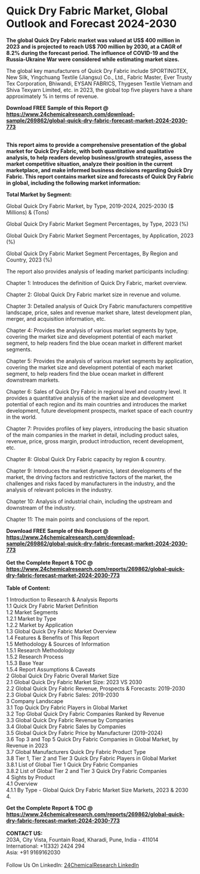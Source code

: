 <h1>Quick Dry Fabric Market, Global Outlook and Forecast 2024-2030</h1><p><strong>The global Quick Dry Fabric market was valued at US$ 400 million in 2023 and is projected to reach US$ 700 million by 2030, at a CAGR of 8.2% during the forecast period. The influence of COVID-19 and the Russia-Ukraine War were considered while estimating market sizes.</strong></p><p>
</p><p>The global key manufacturers of Quick Dry Fabric include SPORTINGTEX, New Silk, Yingchuang Textile (Jiangsu) Co., Ltd., Fabric Master, Ever Trusty Tex Corporation, Bhiwandi, EYSAN FABRICS, Thygesen Textile Vietnam and Shiva Texyarn Limited, etc. in 2023, the global top five players have a share approximately % in terms of revenue.</p><div><b>Download FREE Sample of this Report @ 
            <a href="https://www.24chemicalresearch.com/download-sample/269862/global-quick-dry-fabric-forecast-market-2024-2030-773">
            https://www.24chemicalresearch.com/download-sample/269862/global-quick-dry-fabric-forecast-market-2024-2030-773</a></b></div><br><p>
</p><p><strong>This report aims to provide a comprehensive presentation of the global market for Quick Dry Fabric, with both quantitative and qualitative analysis, to help readers develop business/growth strategies, assess the market competitive situation, analyze their position in the current marketplace, and make informed business decisions regarding Quick Dry Fabric. This report contains market size and forecasts of Quick Dry Fabric in global, including the following market information:</strong></p><p>
</p><p>
<strong>Total Market by Segment:</strong></p><p>
Global Quick Dry Fabric Market, by Type, 2019-2024, 2025-2030 ($ Millions) &amp; (Tons)</p><p>
Global Quick Dry Fabric Market Segment Percentages, by Type, 2023 (%)</p><p>
</p><p>
Global Quick Dry Fabric Market Segment Percentages, by Application, 2023 (%)</p><p>
</p><p>
Global Quick Dry Fabric Market Segment Percentages, By Region and Country, 2023 (%)</p><p>
</p><p>
The report also provides analysis of leading market participants including:</p><p>
</p><p>
</p><p>
Chapter 1: Introduces the definition of Quick Dry Fabric, market overview.</p><p>
Chapter 2: Global Quick Dry Fabric market size in revenue and volume.</p><p>
Chapter 3: Detailed analysis of Quick Dry Fabric manufacturers competitive landscape, price, sales and revenue market share, latest development plan, merger, and acquisition information, etc.</p><p>
Chapter 4: Provides the analysis of various market segments by type, covering the market size and development potential of each market segment, to help readers find the blue ocean market in different market segments.</p><p>
Chapter 5: Provides the analysis of various market segments by application, covering the market size and development potential of each market segment, to help readers find the blue ocean market in different downstream markets.</p><p>
Chapter 6: Sales of Quick Dry Fabric in regional level and country level. It provides a quantitative analysis of the market size and development potential of each region and its main countries and introduces the market development, future development prospects, market space of each country in the world.</p><p>
Chapter 7: Provides profiles of key players, introducing the basic situation of the main companies in the market in detail, including product sales, revenue, price, gross margin, product introduction, recent development, etc.</p><p>
Chapter 8: Global Quick Dry Fabric capacity by region &amp; country.</p><p>
Chapter 9: Introduces the market dynamics, latest developments of the market, the driving factors and restrictive factors of the market, the challenges and risks faced by manufacturers in the industry, and the analysis of relevant policies in the industry.</p><p>
Chapter 10: Analysis of industrial chain, including the upstream and downstream of the industry.</p><p>
Chapter 11: The main points and conclusions of the report.</p><div><b>Download FREE Sample of this Report @ 
            <a href="https://www.24chemicalresearch.com/download-sample/269862/global-quick-dry-fabric-forecast-market-2024-2030-773">
            https://www.24chemicalresearch.com/download-sample/269862/global-quick-dry-fabric-forecast-market-2024-2030-773</a></b></div><br><div><b>Get the Complete Report & TOC @ 
            <a href="https://www.24chemicalresearch.com/reports/269862/global-quick-dry-fabric-forecast-market-2024-2030-773">
            https://www.24chemicalresearch.com/reports/269862/global-quick-dry-fabric-forecast-market-2024-2030-773</a></b></div><br>
            <b>Table of Content:</b><p>1 Introduction to Research & Analysis Reports<br />
    1.1 Quick Dry Fabric Market Definition<br />
    1.2 Market Segments<br />
        1.2.1 Market by Type<br />
        1.2.2 Market by Application<br />
    1.3 Global Quick Dry Fabric Market Overview<br />
    1.4 Features & Benefits of This Report<br />
    1.5 Methodology & Sources of Information<br />
        1.5.1 Research Methodology<br />
        1.5.2 Research Process<br />
        1.5.3 Base Year<br />
        1.5.4 Report Assumptions & Caveats<br />
2 Global Quick Dry Fabric Overall Market Size<br />
    2.1 Global Quick Dry Fabric Market Size: 2023 VS 2030<br />
    2.2 Global Quick Dry Fabric Revenue, Prospects & Forecasts: 2019-2030<br />
    2.3 Global Quick Dry Fabric Sales: 2019-2030<br />
3 Company Landscape<br />
    3.1 Top Quick Dry Fabric Players in Global Market<br />
    3.2 Top Global Quick Dry Fabric Companies Ranked by Revenue<br />
    3.3 Global Quick Dry Fabric Revenue by Companies<br />
    3.4 Global Quick Dry Fabric Sales by Companies<br />
    3.5 Global Quick Dry Fabric Price by Manufacturer (2019-2024)<br />
    3.6 Top 3 and Top 5 Quick Dry Fabric Companies in Global Market, by Revenue in 2023<br />
    3.7 Global Manufacturers Quick Dry Fabric Product Type<br />
    3.8 Tier 1, Tier 2 and Tier 3 Quick Dry Fabric Players in Global Market<br />
        3.8.1 List of Global Tier 1 Quick Dry Fabric Companies<br />
        3.8.2 List of Global Tier 2 and Tier 3 Quick Dry Fabric Companies<br />
4 Sights by Product<br />
    4.1 Overview<br />
        4.1.1 By Type - Global Quick Dry Fabric Market Size Markets, 2023 & 2030<br />
        4.</p><div><b>Get the Complete Report & TOC @ 
            <a href="https://www.24chemicalresearch.com/reports/269862/global-quick-dry-fabric-forecast-market-2024-2030-773">
            https://www.24chemicalresearch.com/reports/269862/global-quick-dry-fabric-forecast-market-2024-2030-773</a></b></div><br><b>CONTACT US:</b><br>
            203A, City Vista, Fountain Road, Kharadi, Pune, India - 411014<br>
            International: +1(332) 2424 294<br>
            Asia: +91 9169162030 <br><br>
            Follow Us On LinkedIn: <a href="https://www.linkedin.com/company/24chemicalresearch/">24ChemicalResearch LinkedIn</a>